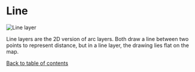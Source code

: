 # Line

![Line layer](https://d1a3f4spazzrp4.cloudfront.net/kepler.gl/documentation/image3.png "Line layer")

Line layers are the 2D version of arc layers. Both draw a line between two points to represent distance, but in a line layer, the drawing lies flat on the map.

[Back to table of contents](docs/a-introduction.md)
